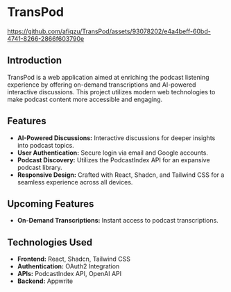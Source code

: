 # TransPod
https://github.com/afiqzu/TransPod/assets/93078202/e4a4beff-60bd-4741-8266-2866f603790e

## Introduction
TransPod is a web application aimed at enriching the podcast listening experience by offering on-demand transcriptions and AI-powered interactive discussions. This project utilizes modern web technologies to make podcast content more accessible and engaging.

## Features
- **AI-Powered Discussions:** Interactive discussions for deeper insights into podcast topics.
- **User Authentication:** Secure login via email and Google accounts.
- **Podcast Discovery:** Utilizes the PodcastIndex API for an expansive podcast library.
- **Responsive Design:** Crafted with React, Shadcn, and Tailwind CSS for a seamless experience across all devices.

## Upcoming Features
- **On-Demand Transcriptions:** Instant access to podcast transcriptions.

## Technologies Used
- **Frontend:** React, Shadcn, Tailwind CSS
- **Authentication:** OAuth2 Integration
- **APIs:** PodcastIndex API, OpenAI API
- **Backend:** Appwrite
